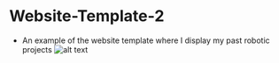 # Website-Template-2
 + An example of the website template where I display my past robotic projects
![alt text](https://github.com/MoonJanah/Website-Template-2/blob/main/Website-Template-2.png)

